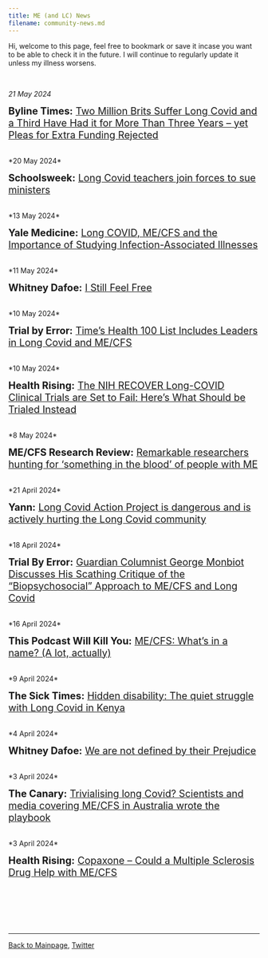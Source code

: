 ```yaml
---
title: ME (and LC) News 
filename: community-news.md
---
```

<!---
*2024*

<span style="font-size:1.4em;"> **:** []() </span>

<br/>
-->
Hi, welcome to this page, feel free to bookmark or save it incase you want to be able to check it in the future. I will continue to regularly update it unless my illness worsens.

<br/>

*21 May 2024*

<span style="font-size:1.4em;"> **Byline Times:** [Two Million Brits Suffer Long Covid and a Third Have Had it for More Than Three Years – yet Pleas for Extra Funding Rejected](https://bylinetimes.com/2024/05/21/two-million-brits-suffer-long-covid-and-a-third-have-had-it-for-more-than-three-years-yet-pleas-for-extra-funding-rejected/) </span>

<br/>
*20 May 2024*

<span style="font-size:1.4em;"> **Schoolsweek:** [Long Covid teachers join forces to sue ministers](https://schoolsweek.co.uk/long-covid-teachers-join-forces-to-sue-ministers/) </span>

<br/>
*13 May 2024*

<span style="font-size:1.4em;"> **Yale Medicine:** [Long COVID, ME/CFS and the Importance of Studying Infection-Associated Illnesses](https://www.yalemedicine.org/news/long-covid-mecfs-and-the-importance-of-studying-infection-associated-illnesses) </span>

<br/>
*11 May 2024*

<span style="font-size:1.4em;"> **Whitney Dafoe:** [I Still Feel Free](https://www.whitneydafoe.com/mecfs/?post=i-still-feel-free) </span>

<br/>
*10 May 2024*

<span style="font-size:1.4em;"> **Trial by Error:** [Time’s Health 100 List Includes Leaders in Long Covid and ME/CFS](https://virology.ws/2024/05/10/trial-by-error-times-health100-list-includes-leaders-in-long-covid-and-me-cfs/) </span>

<br/>
*10 May 2024*

<span style="font-size:1.4em;"> **Health Rising:** [The NIH RECOVER Long-COVID Clinical Trials are Set to Fail: Here’s What Should be Trialed Instead](https://www.healthrising.org/blog/2024/05/10/recover-clinical-trials-fail/) </span>

<br/>
*8 May 2024*

<span style="font-size:1.4em;"> **ME/CFS Research Review:** [Remarkable researchers hunting for ‘something in the blood’ of people with ME](https://mecfsresearchreview.me/2024/05/08/researchers-hunting-for-something-in-the-blood-of-people-with-me/) </span>

<br/>
*21 April 2024*

<span style="font-size:1.4em;"> **Yann:** [Long Covid Action Project is dangerous and is actively hurting the Long Covid community](LCAP.md) </span>

<br/>
*18 April 2024*

<span style="font-size:1.4em;"> **Trial By Error:** [Guardian Columnist George Monbiot Discusses His Scathing Critique of the “Biopsychosocial” Approach to ME/CFS and Long Covid](https://virology.ws/2024/04/18/trial-by-error-guardian-columnist-george-monbiot-discusses-his-scathing-critique-of-the-biopsychosocial-approach-to-me-cfs-and-long-covid/) </span>

<br/>
*16 April 2024*

<span style="font-size:1.4em;"> **This Podcast Will Kill You:** [ME/CFS: What’s in a name? (A lot, actually)](https://thispodcastwillkillyou.com/2024/04/16/episode-137-me-cfs-whats-in-a-name-a-lot-actually/) </span>

<br/>
*9 April 2024*

<span style="font-size:1.4em;"> **The Sick Times:** [Hidden disability: The quiet struggle with Long Covid in Kenya](https://thesicktimes.org/2024/04/09/hidden-disability-the-quiet-struggle-with-long-covid-in-kenya/) </span>

<br/>
*4 April 2024*

<span style="font-size:1.4em;"> **Whitney Dafoe:** [We are not defined by their Prejudice](https://whitneydafoe.com/mecfs/?post=we-are-not-defined-by-their-prejudice) </span>

<br/>
*3 April 2024*

<span style="font-size:1.4em;"> **The Canary:** [Trivialising long Covid? Scientists and media covering ME/CFS in Australia wrote the playbook](https://www.thecanary.co/global/2024/03/27/trivialising-long-covid-scientists-and-media-covering-me-cfs-in-australia-wrote-the-playbook/) </span>

<br/>
*3 April 2024*

<span style="font-size:1.4em;"> **Health Rising:** [Copaxone – Could a Multiple Sclerosis Drug Help with ME/CFS](https://www.healthrising.org/blog/2024/04/03/copaxone-multiple-sclerosis-chronic-fatigue-syndrome/) </span>

<br/>


<br/><br/><br/>

---

[Back to Mainpage](https://me-cfs.github.io), [Twitter](https://twitter.com/yann_mecfs)
